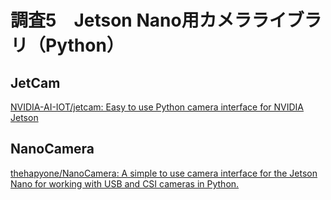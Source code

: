 # 調査5　Jetson Nano用カメラライブラリ（Python）

## JetCam

[NVIDIA-AI-IOT/jetcam: Easy to use Python camera interface for NVIDIA Jetson](https://github.com/NVIDIA-AI-IOT/jetcam)

## NanoCamera

[thehapyone/NanoCamera: A simple to use camera interface for the Jetson Nano for working with USB and CSI cameras in Python.](https://github.com/thehapyone/NanoCamera)

